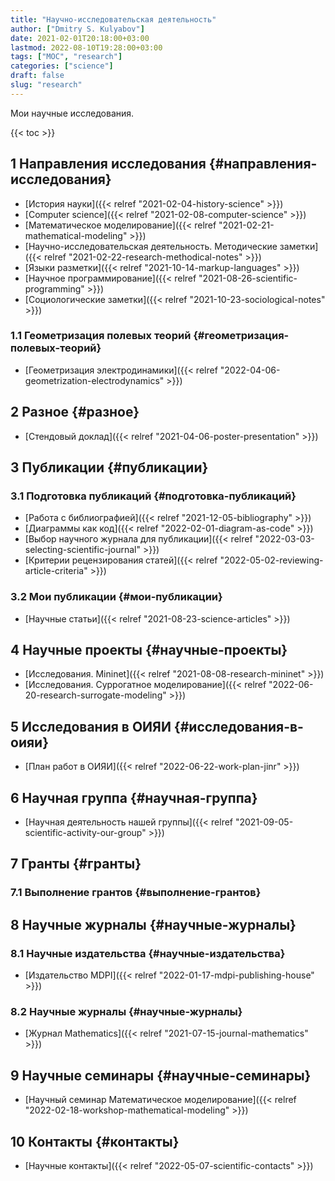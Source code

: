 ```yaml
---
title: "Научно-исследовательская деятельность"
author: ["Dmitry S. Kulyabov"]
date: 2021-02-01T20:18:00+03:00
lastmod: 2022-08-10T19:28:00+03:00
tags: ["MOC", "research"]
categories: ["science"]
draft: false
slug: "research"
---
```


Мои научные исследования.

<!--more-->

{{< toc >}}


## <span class="section-num">1</span> Направления исследования {#направления-исследования}

-   [История науки]({{< relref "2021-02-04-history-science" >}})
-   [Computer science]({{< relref "2021-02-08-computer-science" >}})
-   [Математическое моделирование]({{< relref "2021-02-21-mathematical-modeling" >}})
-   [Научно-исследовательская деятельность. Методические заметки]({{< relref "2021-02-22-research-methodical-notes" >}})
-   [Языки разметки]({{< relref "2021-10-14-markup-languages" >}})
-   [Научное программирование]({{< relref "2021-08-26-scientific-programming" >}})
-   [Социологические заметки]({{< relref "2021-10-23-sociological-notes" >}})


### <span class="section-num">1.1</span> Геометризация полевых теорий {#геометризация-полевых-теорий}

-   [Геометризация электродинамики]({{< relref "2022-04-06-geometrization-electrodynamics" >}})


## <span class="section-num">2</span> Разное {#разное}

-   [Стендовый доклад]({{< relref "2021-04-06-poster-presentation" >}})


## <span class="section-num">3</span> Публикации {#публикации}


### <span class="section-num">3.1</span> Подготовка публикаций {#подготовка-публикаций}

-   [Работа с библиографией]({{< relref "2021-12-05-bibliography" >}})
-   [Диаграммы как код]({{< relref "2022-02-01-diagram-as-code" >}})
-   [Выбор научного журнала для публикации]({{< relref "2022-03-03-selecting-scientific-journal" >}})
-   [Критерии рецензирования статей]({{< relref "2022-05-02-reviewing-article-criteria" >}})


### <span class="section-num">3.2</span> Мои публикации {#мои-публикации}

-   [Научные статьи]({{< relref "2021-08-23-science-articles" >}})


## <span class="section-num">4</span> Научные проекты {#научные-проекты}

-   [Исследования. Mininet]({{< relref "2021-08-08-research-mininet" >}})
-   [Исследования. Суррогатное моделирование]({{< relref "2022-06-20-research-surrogate-modeling" >}})


## <span class="section-num">5</span> Исследования в ОИЯИ {#исследования-в-оияи}

-   [План работ в ОИЯИ]({{< relref "2022-06-22-work-plan-jinr" >}})


## <span class="section-num">6</span> Научная группа {#научная-группа}

-   [Научная деятельность нашей группы]({{< relref "2021-09-05-scientific-activity-our-group" >}})


## <span class="section-num">7</span> Гранты {#гранты}


### <span class="section-num">7.1</span> Выполнение грантов {#выполнение-грантов}


## <span class="section-num">8</span> Научные журналы {#научные-журналы}


### <span class="section-num">8.1</span> Научные издательства {#научные-издательства}

-   [Издательство MDPI]({{< relref "2022-01-17-mdpi-publishing-house" >}})


### <span class="section-num">8.2</span> Научные журналы {#научные-журналы}

-   [Журнал Mathematics]({{< relref "2021-07-15-journal-mathematics" >}})


## <span class="section-num">9</span> Научные семинары {#научные-семинары}

-   [Научный семинар Математическое моделирование]({{< relref "2022-02-18-workshop-mathematical-modeling" >}})


## <span class="section-num">10</span> Контакты {#контакты}

-   [Научные контакты]({{< relref "2022-05-07-scientific-contacts" >}})
